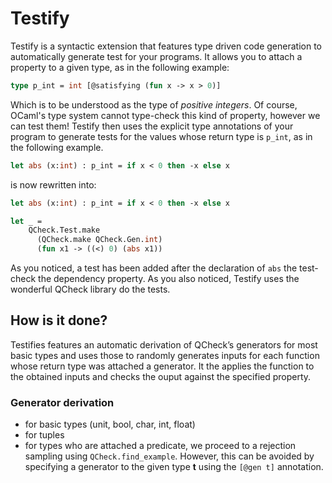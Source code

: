 # Testify
Testify is a syntactic extension that features type driven code
generation to automatically generate test for your programs. It allows
you to attach a property to a given type, as in the following example:

```OCaml
type p_int = int [@satisfying (fun x -> x > 0)]
```

Which is to be understood as the type of *positive integers*. Of
course, OCaml's type system cannot type-check this kind of property,
however we can test them!  Testify then uses the explicit type
annotations of your program to generate tests for the values whose
return type is ```p_int```, as in the following example.

```OCaml
let abs (x:int) : p_int = if x < 0 then -x else x
```
is now rewritten into:

```OCaml
let abs (x:int) : p_int = if x < 0 then -x else x

let _ = 
    QCheck.Test.make 
      (QCheck.make QCheck.Gen.int) 
      (fun x1 -> ((<) 0) (abs x1))
```

As you noticed, a test has been added after the declaration of
```abs``` the test-check the dependency property. As you also noticed,
Testify uses the wonderful QCheck library do the tests.

## How is it done?
Testifies features an automatic derivation of QCheck’s generators for
most basic types and uses those to randomly generates inputs for each
function whose return type was attached a generator.  It the applies
the function to the obtained inputs and checks the ouput against the
specified property.

### Generator derivation
- for basic types (unit, bool, char, int, float)
- for tuples
- for types who are attached a predicate, we proceed to a rejection
  sampling using ```QCheck.find_example```. However, this can be
  avoided by specifying a generator to the given type **t** using the
  ```[@gen t]``` annotation.
